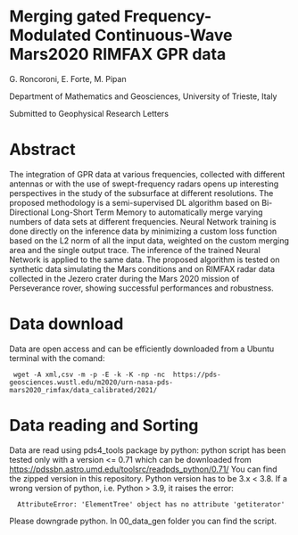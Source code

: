 # Merging gated Frequency-Modulated Continuous-Wave Mars2020 RIMFAX GPR data
G. Roncoroni, E. Forte, M. Pipan

Department of Mathematics and Geosciences, University of Trieste, Italy

Submitted to Geophysical Research Letters

# Abstract

The integration of GPR data at various frequencies, collected with different antennas or with the use of swept-frequency radars opens up interesting perspectives in the study of the subsurface at different resolutions. The proposed methodology is a semi-supervised DL algorithm based on Bi-Directional Long-Short Term Memory to automatically merge varying numbers of data sets at different frequencies. Neural Network training is done directly on the inference data by minimizing a custom loss function based on the L2 norm of all the input data, weighted on the custom merging area and the single output trace. The inference of the trained Neural Network is applied to the same data. The proposed algorithm is tested on synthetic data simulating the Mars conditions and on RIMFAX radar data collected in the Jezero crater during the Mars 2020 mission of Perseverance rover, showing successful performances and robustness. 

# Data download 

Data are open access and can be efficiently downloaded from a Ubuntu terminal with the comand:

     wget -A xml,csv -m -p -E -k -K -np -nc  https://pds-geosciences.wustl.edu/m2020/urn-nasa-pds-mars2020_rimfax/data_calibrated/2021/

# Data reading and Sorting 

Data are read using pds4_tools package by python: python script has been tested only with a version <= 0.71 which can be downloaded from https://pdssbn.astro.umd.edu/toolsrc/readpds_python/0.71/ You can find the zipped version in this repository. 
Python version has to be 3.x < 3.8. If a wrong version of python, i.e. Python > 3.9, it raises the error: 

      AttributeError: 'ElementTree' object has no attribute 'getiterator'

Please downgrade python. 
In 00_data_gen folder you can find the script. 


